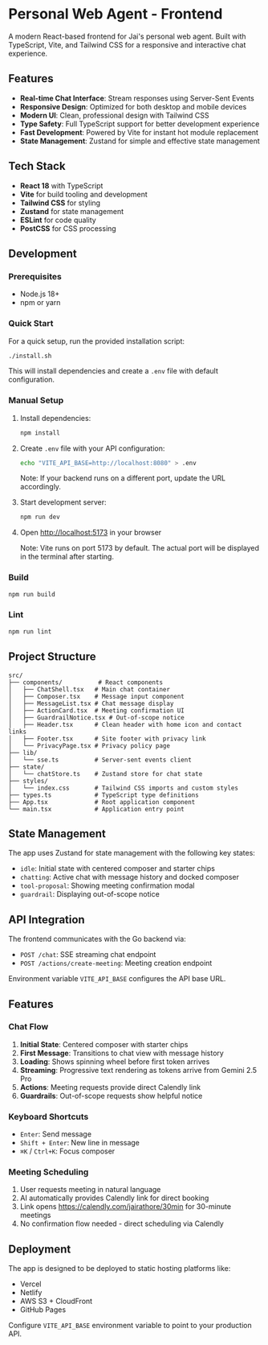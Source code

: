 # Personal Web Agent - Frontend

A modern React-based frontend for Jai's personal web agent. Built with TypeScript, Vite, and Tailwind CSS for a responsive and interactive chat experience.

## Features

- **Real-time Chat Interface**: Stream responses using Server-Sent Events
- **Responsive Design**: Optimized for both desktop and mobile devices
- **Modern UI**: Clean, professional design with Tailwind CSS
- **Type Safety**: Full TypeScript support for better development experience
- **Fast Development**: Powered by Vite for instant hot module replacement
- **State Management**: Zustand for simple and effective state management

## Tech Stack

- **React 18** with TypeScript
- **Vite** for build tooling and development
- **Tailwind CSS** for styling
- **Zustand** for state management
- **ESLint** for code quality
- **PostCSS** for CSS processing

## Development

### Prerequisites

- Node.js 18+
- npm or yarn

### Quick Start

For a quick setup, run the provided installation script:
```bash
./install.sh
```

This will install dependencies and create a `.env` file with default configuration.

### Manual Setup

1. Install dependencies:
   ```bash
   npm install
   ```

2. Create `.env` file with your API configuration:
   ```bash
   echo "VITE_API_BASE=http://localhost:8080" > .env
   ```
   
   Note: If your backend runs on a different port, update the URL accordingly.

3. Start development server:
   ```bash
   npm run dev
   ```

4. Open [http://localhost:5173](http://localhost:5173) in your browser

   Note: Vite runs on port 5173 by default. The actual port will be displayed in the terminal after starting.

### Build

```bash
npm run build
```

### Lint

```bash
npm run lint
```

## Project Structure

```
src/
├── components/          # React components
│   ├── ChatShell.tsx   # Main chat container
│   ├── Composer.tsx    # Message input component
│   ├── MessageList.tsx # Chat message display
│   ├── ActionCard.tsx  # Meeting confirmation UI
│   ├── GuardrailNotice.tsx # Out-of-scope notice
│   ├── Header.tsx      # Clean header with home icon and contact links
│   ├── Footer.tsx      # Site footer with privacy link
│   └── PrivacyPage.tsx # Privacy policy page
├── lib/
│   └── sse.ts          # Server-sent events client
├── state/
│   └── chatStore.ts    # Zustand store for chat state
├── styles/
│   └── index.css       # Tailwind CSS imports and custom styles
├── types.ts            # TypeScript type definitions
├── App.tsx             # Root application component
└── main.tsx            # Application entry point
```

## State Management

The app uses Zustand for state management with the following key states:

- `idle`: Initial state with centered composer and starter chips
- `chatting`: Active chat with message history and docked composer
- `tool-proposal`: Showing meeting confirmation modal
- `guardrail`: Displaying out-of-scope notice

## API Integration

The frontend communicates with the Go backend via:

- `POST /chat`: SSE streaming chat endpoint
- `POST /actions/create-meeting`: Meeting creation endpoint

Environment variable `VITE_API_BASE` configures the API base URL.

## Features

### Chat Flow

1. **Initial State**: Centered composer with starter chips
2. **First Message**: Transitions to chat view with message history
3. **Loading**: Shows spinning wheel before first token arrives
4. **Streaming**: Progressive text rendering as tokens arrive from Gemini 2.5 Pro
5. **Actions**: Meeting requests provide direct Calendly link
6. **Guardrails**: Out-of-scope requests show helpful notice

### Keyboard Shortcuts

- `Enter`: Send message
- `Shift + Enter`: New line in message
- `⌘K` / `Ctrl+K`: Focus composer

### Meeting Scheduling

1. User requests meeting in natural language
2. AI automatically provides Calendly link for direct booking
3. Link opens https://calendly.com/jairathore/30min for 30-minute meetings
4. No confirmation flow needed - direct scheduling via Calendly

## Deployment

The app is designed to be deployed to static hosting platforms like:

- Vercel
- Netlify
- AWS S3 + CloudFront
- GitHub Pages

Configure `VITE_API_BASE` environment variable to point to your production API.